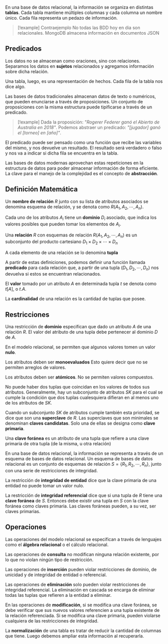 En una base de datos relacional, la información se organiza en distintas **tablas**. Cada tabla mantiene múltiples columnas y cada columna un nombre único. Cada fila representa un pedazo de información.

> [!example] Contraejemplo
> No todas las BDD hoy en dia son relacionales. MongoDB almacena información en documentos JSON

## Predicados

Los datos no se almacenan como oraciones, sino con relaciones. Separamos los datos en **sujetos** relacionados y agregamos información sobre dicha relación.

Una tabla, luego, es una representación de hechos. Cada fila de la tabla nos dice algo.

Las bases de datos tradicionales almacenan datos de texto o numéricos, que pueden enunciarse a través de proposiciones. Un conjunto de proposiciones con la misma estructura puede tipificarse a través de un predicado.

> [!example]
> Dada la proposición: *"Rogerer Federer ganó el Abierto de Australia en 2018"*. Podemos abstraer un predicado: *"[jugador] ganó el [torneo] en [año]"*.

El predicado puede ser pensado como una función que recibe las variables del mismo, y nos devuelve un resultado. El resultado será verdadero o falso y nos va a indicar si dicha fila se encuentra en la tabla.

Las bases de datos modernas aprovechan estas repeticiones en la estructura de datos para poder almacenar información de forma eficiente. La clave para el manejo de la complejidad es el concepto de **abstracción**.

## Definición Matemática

Un **nombre de relación** $R$ junto con su lista de atributos asociados se denomina esquema de relación, y se denota como $R(A_1, A_2, \cdots, A_n)$.

Cada uno de los atributos $A_i$ tiene un **dominio** $D_i$ asociado, que indica los valores posibles que pueden tomar los elementos de $A_i$.

Una **relación** $R$ con esquemas de relación $R(A_1, A_2, \cdots, A_n)$ es un subconjunto del producto cartesiano $D_1 \times D_2 \times \cdots \times D_n$

A cada elemento de una relación se lo denomina **tupla**

A partir de estas definiciones, podemos definir una función llamada **predicado** para cada relación que, a partir de una tupla $(D_1, D_2, \cdots, D_n)$ nos devuelva si estos se encuentran relacionados.

El **valor** tomado por un atributo $A$ en determinada tupla $t$ se denota como $t[A]$, o $t.A$.

La **cardinalidad** de una relación es la cantidad de tuplas que posee.

## Restricciones

Una restricción de **dominio** especifican que dado un atributo $A$ de una relación $R$. El valor del atributo de una tupla debe pertenecer al dominio $D$ de $A$.

En el modelo relacional, se permiten que algunos valores tomen un valor **nulo**.

Los atributos deben ser **monoevaluados** Esto quiere decir que no se permiten arreglos de valores.

Los atributos deben ser **atómicos**. No se permiten valores compuestos.

No puede haber dos tuplas que coincidan en los valores de todos sus atributos. Generalmente, hay un subconjunto de atributos $SK$ para el cual se cumple la condición que dos tuplas cualesquiera difieran en al menos uno de los atributos de $SK$.

Cuando un subconjunto $SK$ de atributos cumple también esta prioridad, se dice que son una **superclave** de $R$. Las superclaves que son minimales se denominan **claves candidatas**. Solo una de ellas se designa como **clave primaria**.

Una **clave foránea** es un atributo de una tupla que refiere a una clave primaria de otra tupla (de la misma, u otra relación)

En una base de datos relacional, la información se representa a través de un esquema de bases de datos relacional. Un esquema de bases de datos relacional es un conjunto de esquemas de relación $S = \{R_1, R_2, \cdots, R_n\}$, junto con una serie de restricciones de integridad.

La restricción de **integridad de entidad** dice que la clave primaria de una entidad no puede tomar un valor nulo.

La restricción de **integridad referencial** dice que si una tupla de $R$ tiene una **clave foránea** de $S$. Entonces debe existir una tupla en $S$ con la clave foránea como claves primaria. Las claves foráneas pueden, a su vez, ser claves primarias.

## Operaciones

Las operaciones del modelo relacional se especifican a través de lenguajes como el **álgebra relacional** o el cálculo relacional.

Las operaciones de **consulta** no modifican ninguna relación existente, por lo que no violan ningún tipo de restricción.

Las operaciones de **inserción** pueden violar restricciones de dominio, de unicidad y de integridad de entidad o referencial.

Las operaciones de **eliminación** solo pueden violar restricciones de integridad referencial. La eliminación en cascada se encarga de eliminar todas las tuplas que refieren a la entidad a eliminar.

En las operaciones de **modificación**, si se modifica una clave foránea, se debe verificar que sus nuevos valores referencien a una tupla existente de la relación referenciada. Si se modifica una clave primaria, pueden violarse cualquiera de las restricciones de integridad.

La **normalización** de una tabla es tratar de reducir la cantidad de columnas que tiene. Luego debemos ampliar esta información al recuperarla.
